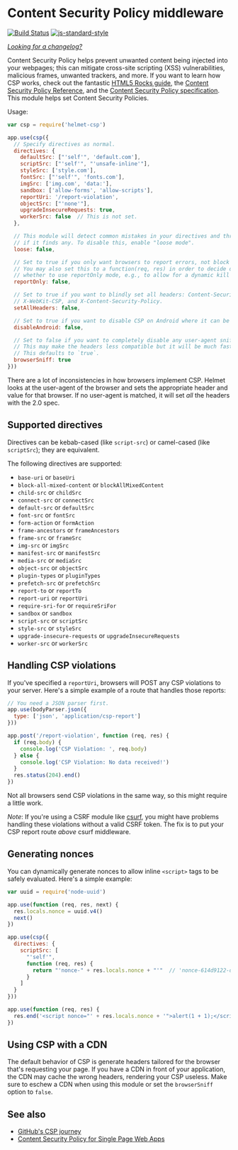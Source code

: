 Content Security Policy middleware
==================================
[![Build Status](https://travis-ci.org/helmetjs/csp.svg?branch=master)](https://travis-ci.org/helmetjs/csp)
[![js-standard-style](https://img.shields.io/badge/code%20style-standard-brightgreen.svg)](http://standardjs.com/)

[_Looking for a changelog?_](https://github.com/helmetjs/helmet/blob/master/HISTORY.md)

Content Security Policy helps prevent unwanted content being injected into your webpages; this can mitigate cross-site scripting (XSS) vulnerabilities, malicious frames, unwanted trackers, and more. If you want to learn how CSP works, check out the fantastic [HTML5 Rocks guide](http://www.html5rocks.com/en/tutorials/security/content-security-policy/), the [Content Security Policy Reference](http://content-security-policy.com/), and the [Content Security Policy specification](http://www.w3.org/TR/CSP/). This module helps set Content Security Policies.

Usage:

```javascript
var csp = require('helmet-csp')

app.use(csp({
  // Specify directives as normal.
  directives: {
    defaultSrc: ["'self'", 'default.com'],
    scriptSrc: ["'self'", "'unsafe-inline'"],
    styleSrc: ['style.com'],
    fontSrc: ["'self'", 'fonts.com'],
    imgSrc: ['img.com', 'data:'],
    sandbox: ['allow-forms', 'allow-scripts'],
    reportUri: '/report-violation',
    objectSrc: ["'none'"],
    upgradeInsecureRequests: true,
    workerSrc: false  // This is not set.
  },

  // This module will detect common mistakes in your directives and throw errors
  // if it finds any. To disable this, enable "loose mode".
  loose: false,

  // Set to true if you only want browsers to report errors, not block them.
  // You may also set this to a function(req, res) in order to decide dynamically
  // whether to use reportOnly mode, e.g., to allow for a dynamic kill switch.
  reportOnly: false,

  // Set to true if you want to blindly set all headers: Content-Security-Policy,
  // X-WebKit-CSP, and X-Content-Security-Policy.
  setAllHeaders: false,

  // Set to true if you want to disable CSP on Android where it can be buggy.
  disableAndroid: false,

  // Set to false if you want to completely disable any user-agent sniffing.
  // This may make the headers less compatible but it will be much faster.
  // This defaults to `true`.
  browserSniff: true
}))
```

There are a lot of inconsistencies in how browsers implement CSP. Helmet looks at the user-agent of the browser and sets the appropriate header and value for that browser. If no user-agent is matched, it will set _all_ the headers with the 2.0 spec.

Supported directives
--------------------

Directives can be kebab-cased (like `script-src`) or camel-cased (like `scriptSrc`); they are equivalent.

The following directives are supported:

* `base-uri` or `baseUri`
* `block-all-mixed-content` or `blockAllMixedContent`
* `child-src` or `childSrc`
* `connect-src` or `connectSrc`
* `default-src` or `defaultSrc`
* `font-src` or `fontSrc`
* `form-action` or `formAction`
* `frame-ancestors` or `frameAncestors`
* `frame-src` or `frameSrc`
* `img-src` or `imgSrc`
* `manifest-src` or `manifestSrc`
* `media-src` or `mediaSrc`
* `object-src` or `objectSrc`
* `plugin-types` or `pluginTypes`
* `prefetch-src` or `prefetchSrc`
* `report-to` or `reportTo`
* `report-uri` or `reportUri`
* `require-sri-for` or `requireSriFor`
* `sandbox` or `sandbox`
* `script-src` or `scriptSrc`
* `style-src` or `styleSrc`
* `upgrade-insecure-requests` or `upgradeInsecureRequests`
* `worker-src` or `workerSrc`

Handling CSP violations
-----------------------

If you've specified a `reportUri`, browsers will POST any CSP violations to your server. Here's a simple example of a route that handles those reports:

```js
// You need a JSON parser first.
app.use(bodyParser.json({
  type: ['json', 'application/csp-report']
}))

app.post('/report-violation', function (req, res) {
  if (req.body) {
    console.log('CSP Violation: ', req.body)
  } else {
    console.log('CSP Violation: No data received!')
  }
  res.status(204).end()
})
```

Not all browsers send CSP violations in the same way, so this might require a little work.

*Note*: If you're using a CSRF module like [csurf](https://github.com/expressjs/csurf), you might have problems handling these violations without a valid CSRF token. The fix is to put your CSP report route *above* csurf middleware.

Generating nonces
-----------------

You can dynamically generate nonces to allow inline `<script>` tags to be safely evaluated. Here's a simple example:

```js
var uuid = require('node-uuid')

app.use(function (req, res, next) {
  res.locals.nonce = uuid.v4()
  next()
})

app.use(csp({
  directives: {
    scriptSrc: [
      "'self'",
      function (req, res) {
        return "'nonce-" + res.locals.nonce + "'"  // 'nonce-614d9122-d5b0-4760-aecf-3a5d17cf0ac9'
      }
    ]
  }
}))

app.use(function (req, res) {
  res.end('<script nonce="' + res.locals.nonce + '">alert(1 + 1);</script>')
})
```

Using CSP with a CDN
--------------------

The default behavior of CSP is generate headers tailored for the browser that's requesting your page. If you have a CDN in front of your application, the CDN may cache the wrong headers, rendering your CSP useless. Make sure to eschew a CDN when using this module or set the `browserSniff` option to `false`.

See also
--------

* [GitHub's CSP journey](http://githubengineering.com/githubs-csp-journey/)
* [Content Security Policy for Single Page Web Apps](https://corner.squareup.com/2016/05/content-security-policy-single-page-app.html)

